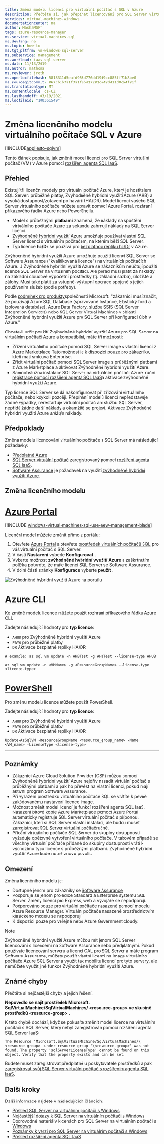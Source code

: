 ```yaml
---
title: Změna modelu licencí pro virtuální počítač s SQL v Azure
description: Přečtěte si, jak přepínat licencování pro SQL Server virtuální počítač v Azure z průběžných plateb podle aktuálního využití Zvýhodněné hybridní využití Azure.
services: virtual-machines-windows
documentationcenter: na
author: MashaMSFT
tags: azure-resource-manager
ms.service: virtual-machines-sql
ms.devlang: na
ms.topic: how-to
ms.tgt_pltfrm: vm-windows-sql-server
ms.subservice: management
ms.workload: iaas-sql-server
ms.date: 11/13/2019
ms.author: mathoma
ms.reviewer: jroth
ms.openlocfilehash: 5813331d5eafd953d776dd19d9cc885ff71b8be0
ms.sourcegitcommit: 867cb1b7a1f3a1f0b427282c648d411d0ca4f81f
ms.translationtype: MT
ms.contentlocale: cs-CZ
ms.lasthandoff: 03/19/2021
ms.locfileid: "100361549"
---
```

# <a name="change-the-license-model-for-a-sql-virtual-machine-in-azure"></a>Změna licenčního modelu virtuálního počítače SQL v Azure
[!INCLUDE[appliesto-sqlvm](../../includes/appliesto-sqlvm.md)]


Tento článek popisuje, jak změnit model licencí pro SQL Server virtuální počítač (VM) v Azure pomocí [rozšíření agenta SQL IaaS](./sql-server-iaas-agent-extension-automate-management.md).

## <a name="overview"></a>Přehled

Existují tři licenční modely pro virtuální počítač Azure, který je hostitelem SQL Server: průběžné platby, Zvýhodněné hybridní využití Azure (AHB) a vysoká dostupnost/zotavení po havárii (HA/DR). Model licencí vašeho SQL Server virtuálního počítače můžete upravit pomocí Azure Portal, rozhraní příkazového řádku Azure nebo PowerShellu. 

- Model s průběžnými **platbami** znamená, že náklady na spuštění virtuálního počítače Azure za sekundu zahrnují náklady na SQL Server licenci.
- [Zvýhodněné hybridní využití Azure](https://azure.microsoft.com/pricing/hybrid-benefit/) umožňuje používat vlastní SQL Server licenci s virtuálním počítačem, na kterém běží SQL Server. 
- Typ licence **ha/Dr** se používá pro [bezplatnou repliku ha/Dr](business-continuity-high-availability-disaster-recovery-hadr-overview.md#free-dr-replica-in-azure) v Azure. 

Zvýhodněné hybridní využití Azure umožňuje použití licencí SQL Server se Software Assurance ("kvalifikovaná licence") na virtuálních počítačích Azure. U Zvýhodněné hybridní využití Azure se zákazníkům neúčtují použití licence SQL Server na virtuálním počítači. Ale pořád musí platit za náklady na základní cloudové výpočetní prostředky (tj. základní sazba), úložiště a zálohy. Musí také platit za vstupně-výstupní operace spojené s jejich používáním služeb (podle potřeby).

Podle [podmínek pro produkty](https://www.microsoft.com/licensing/terms/productoffering/MicrosoftAzureServices/EAEAS)společnosti Microsoft: "zákazníci musí značit, že používají Azure SQL Database (spravované Instance, Elastický fond a izolovaná databáze), Azure Data Factory, služba SSIS (SQL Server Integration Services) nebo SQL Server Virtual Machines v oblasti Zvýhodněné hybridní využití Azure pro SQL Server při konfiguraci úloh v Azure."

Chcete-li určit použití Zvýhodněné hybridní využití Azure pro SQL Server na virtuálním počítači Azure a kompatibilní, máte tři možnosti:

- Zřízení virtuálního počítače pomocí SQL Server image s vlastní licencí z Azure Marketplace Tato možnost je k dispozici pouze pro zákazníky, kteří mají smlouva Enterprise.
- Zřídit virtuální počítač pomocí SQL Server image s průběžnými platbami z Azure Marketplace a aktivovat Zvýhodněné hybridní využití Azure.
- Samoobslužná instalace SQL Server na virtuálním počítači Azure, ruční [registrace pomocí rozšíření agenta SQL IaaS](sql-agent-extension-manually-register-single-vm.md)a aktivace zvýhodněné hybridní využití Azure.

Typ licence SQL Server se dá nakonfigurovat při zřizování virtuálního počítače, nebo kdykoli později. Přepínání modelů licencí nepředstavuje žádné výpadky, nerestartuje virtuální počítač ani službu SQL Server, nepřidá žádné další náklady a okamžitě se projeví. Aktivace Zvýhodněné hybridní využití Azure *snižuje* náklady.

## <a name="prerequisites"></a>Předpoklady

Změna modelu licencování virtuálního počítače s SQL Server má následující požadavky: 

- [Předplatné Azure](https://azure.microsoft.com/free/)
- [SQL Server virtuální počítač](./create-sql-vm-portal.md) zaregistrovaný pomocí [rozšíření agenta SQL IaaS](./sql-server-iaas-agent-extension-automate-management.md).
- [Software Assurance](https://www.microsoft.com/licensing/licensing-programs/software-assurance-default) je požadavek na využití [zvýhodněné hybridní využití Azure](https://azure.microsoft.com/pricing/hybrid-benefit/). 


## <a name="change-license-model"></a>Změna licenčního modelu

# <a name="azure-portal"></a>[Azure Portal](#tab/azure-portal)

[!INCLUDE [windows-virtual-machines-sql-use-new-management-blade](../../../../includes/windows-virtual-machines-sql-new-resource.md)]

Licenční model můžete změnit přímo z portálu: 

1. Otevřete [Azure Portal](https://portal.azure.com) a otevřete [prostředek virtuálních počítačů SQL](manage-sql-vm-portal.md#access-the-sql-virtual-machines-resource) pro váš virtuální počítač s SQL Server. 
1. V části **Nastavení** vyberte **Konfigurovat** . 
1. Vyberte možnost **zvýhodněné hybridní využití Azure** a zaškrtnutím políčka potvrďte, že máte licenci SQL Server se Software Assurance. 
1. V dolní části stránky **Konfigurace** vyberte **použít** . 

![Zvýhodněné hybridní využití Azure na portálu](./media/licensing-model-azure-hybrid-benefit-ahb-change/ahb-in-portal.png)


# <a name="azure-cli"></a>[Azure CLI](#tab/azure-cli)

Ke změně modelu licence můžete použít rozhraní příkazového řádku Azure CLI.  

Zadejte následující hodnoty pro **typ licence**:
- `AHUB` pro Zvýhodněné hybridní využití Azure
- `PAYG` pro průběžné platby
- `DR` Aktivace bezplatné repliky HA/DR


```azurecli-interactive
# example: az sql vm update -n AHBTest -g AHBTest --license-type AHUB

az sql vm update -n <VMName> -g <ResourceGroupName> --license-type <license-type>
```

# <a name="powershell"></a>[PowerShell](#tab/azure-powershell)

Pro změnu modelu licence můžete použít PowerShell.

Zadejte následující hodnoty pro **typ licence**:
- `AHUB` pro Zvýhodněné hybridní využití Azure
- `PAYG` pro průběžné platby
- `DR` Aktivace bezplatné repliky HA/DR


```powershell-interactive
Update-AzSqlVM -ResourceGroupName <resource_group_name> -Name <VM_name> -LicenseType <license-type>
```

---

## <a name="remarks"></a>Poznámky

- Zákazníci Azure Cloud Solution Provider (CSP) můžou pomocí Zvýhodněné hybridní využití Azure nejdřív nasadit virtuální počítač s průběžnými platbami a pak ho převést na vlastní licenci, pokud mají aktivní program Software Assurance.
- Při vyřazení prostředku virtuálního počítače SQL se vrátíte k pevně zakódovanému nastavení licence image. 
- Možnost změnit model licencí je funkcí rozšíření agenta SQL IaaS. Nasazení bitové kopie Azure Marketplace pomocí Azure Portal automaticky registruje SQL Server virtuální počítač s příponou. Zákazníci, kteří si SQL Server vlastní instalaci, ale budou muset [zaregistrovat SQL Server virtuální počítač](sql-agent-extension-manually-register-single-vm.md)ručně. 
- Přidání virtuálního počítače SQL Server do skupiny dostupnosti vyžaduje opětovné vytvoření virtuálního počítače. V takovém případě se všechny virtuální počítače přidané do skupiny dostupnosti vrátí k výchozímu typu licence s průběžnými platbami. Zvýhodněné hybridní využití Azure bude nutné znovu povolit. 


## <a name="limitations"></a>Omezení

Změna licenčního modelu je:
   - Dostupné jenom pro zákazníky se [Software Assurance](https://www.microsoft.com/en-us/licensing/licensing-programs/software-assurance-overview).
   - Podporuje se jenom pro edice Standard a Enterprise systému SQL Server. Změny licencí pro Express, web a vývojáře se nepodporují. 
   - Podporováno pouze pro virtuální počítače nasazené pomocí modelu Azure Resource Manager. Virtuální počítače nasazené prostřednictvím klasického modelu se nepodporují. 
   - K dispozici pouze pro veřejné nebo Azure Government cloudy. 

> [!Note]
> Zvýhodněné hybridní využití Azure můžou mít jenom SQL Server licencování s licencemi na Software Assurance nebo předplatnými. Pokud používáte licencování serveru a licencí CAL pro SQL Server a máte program Software Assurance, můžete použít vlastní licenci na image virtuálního počítače Azure SQL Server a využít tak mobilitu licencí pro tyto servery, ale nemůžete využít jiné funkce Zvýhodněné hybridní využití Azure. 

## <a name="known-errors"></a>Známé chyby

Přečtěte si nejčastější chyby a jejich řešení. 

**Nepovedlo se najít prostředek Microsoft. SqlVirtualMachine/SqlVirtualMachines/ \<resource-group> ve skupině prostředků \<resource-group> .**

K této chybě dochází, když se pokusíte změnit model licence na virtuálním počítači s SQL Server, který nebyl zaregistrován pomocí rozšíření agenta SQL Server IaaS:

`The Resource 'Microsoft.SqlVirtualMachine/SqlVirtualMachines/\<resource-group>' under resource group '\<resource-group>' was not found. The property 'sqlServerLicenseType' cannot be found on this object. Verify that the property exists and can be set.`

Budete muset zaregistrovat předplatné u poskytovatele prostředků a pak [zaregistrovat svůj SQL Server virtuální počítač s rozšířením agenta SQL IaaS](sql-agent-extension-manually-register-single-vm.md). 



## <a name="next-steps"></a>Další kroky

Další informace najdete v následujících článcích: 

* [Přehled SQL Server na virtuálním počítači s Windows](sql-server-on-azure-vm-iaas-what-is-overview.md)
* [Nejčastější dotazy k SQL Server na virtuálním počítači s Windows](frequently-asked-questions-faq.md)
* [Doprovodné materiály k cenách pro SQL Server na virtuálním počítači s Windows](pricing-guidance.md)
* [Poznámky k verzi pro SQL Server na virtuálním počítači s Windows](../../database/doc-changes-updates-release-notes.md)
* [Přehled rozšíření agenta SQL IaaS](./sql-server-iaas-agent-extension-automate-management.md)

